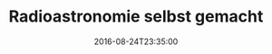 ---
date: '2016-08-24T23:35:00'
talk_date: '2011-06-01T00:00:00'
talk_speakers:
  speaker1:
    name: Dr. Martin Bertges
title: Radioastronomie selbst gemacht
---